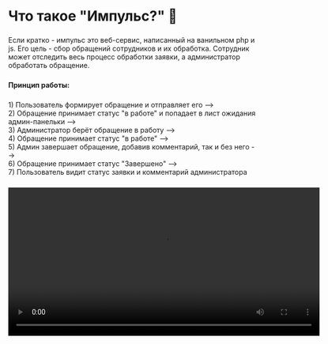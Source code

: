 <h1 align="left">Что такое "Импульс?" 💬</h1>

###

<p align="left">Если кратко - импульс это веб-сервис, написанный на ванильном php и js. Его цель - сбор обращений сотрудников и их обработка. Сотрудник может отследить весь процесс обработки заявки, а администратор обработать обращение.</p>

###

<h4 align="left">Принцип работы:</h4>

###

<p align="left">1) Пользователь формирует обращение и отправляет его --><br>2) Обращение принимает статус "в работе" и попадает в лист ожидания админ-панельки --> <br>3) Администратор берёт обращение  в работу --> <br>4) Обращение принимает статус "в работе" --> <br>5) Админ завершает обращение, добавив комментарий, так и без него --><br>6) Обращение принимает статус "Завершено" --><br>7) Пользователь видит статус заявки и комментарий администратора</p>

###

<div align="center">
  <video width="630" height="300" src="[https://user-images.githubusercontent.com/126239/151127893-5c98ba8d-c431-4a25-bb1f-e0b33645a2b6.mp4](https://github.com/user-attachments/assets/14ee28f8-2a0c-477f-8ac8-fd08be215d77)"></video>
</div>

###
